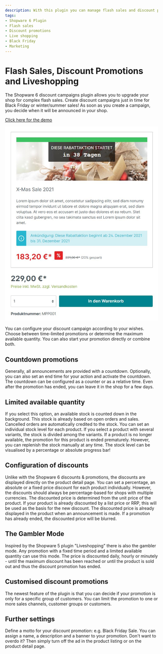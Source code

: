 ```yaml
---
description: With this plugin you can manage flash sales and discount promotions with a countdown in Shopware 6. No matter if for Black Friday or in between.
tags:
- Shopware 6 Plugin
- Flash sales
- Discount promotions
- Live shopping
- Black Friday
- Marketing
---
```


# Flash Sales, Discount Promotions and Liveshopping

The Shopware 6 discount campaigns plugin allows you to upgrade your shop for complex flash sales. Create discount campaigns just in time for Black Friday or winter/summer sales! As soon as you create a campaign, you decide when it will be announced in your shop.

[Click here for the demo](https://demo.moori.net/Produkt-Promo-Demo/)

![](images/flash-sales-01.jpg)

You can configure your discount campaign according to your wishes. Choose between time-limited promotions or determine the maximum available quantity. You can also start your promotion directly or combine both.

## Countdown promotions

Generally, all announcements are provided with a countdown. Optionally, you can also set an end time for your action and activate the countdown. The countdown can be configured as a counter or as a relative time. Even after the promotion has ended, you can leave it in the shop for a few days.

## Limited available quantity

If you select this option, an available stock is counted down in the background. This stock is already based on open orders and sales. Cancelled orders are automatically credited to the stock. You can set an individual stock level for each product. If you select a product with several variants, the stock is divided among the variants. If a product is no longer available, the promotion for this product is ended prematurely. However, you can replenish the stock manually at any time. The stock level can be visualised by a percentage or absolute progress bar!

## Configuration of discounts

Unlike with the Shopware 6 discounts & promotions, the discounts are displayed directly on the product detail page. You can set a percentage, an absolute or a fixed price discount for each product individually. However, the discounts should always be percentage-based for shops with multiple currencies. The discounted price is determined from the unit price of the product. If your product is already discounted by a list price or RRP, this will be used as the basis for the new discount. The discounted price is already displayed in the product when an announcement is made. If a promotion has already ended, the discounted price will be blurred.

## The Gambler Mode

Inspired by the Shopware 5 plugin "Liveshopping" there is also the gambler mode. Any promotion with a fixed time period and a limited available quantity can use this mode. The price is discounted daily, hourly or minutely - until the maximum discount has been reached or until the product is sold out and thus the discount promotion has ended.

## Customised discount promotions

The newest feature of the plugin is that you can decide if your promotion is only for a specific group of customers. You can limit the promotion to one or more sales channels, customer groups or customers.

## Further settings

Define a motto for your discount promotion: e.g. Black Friday Sale. You can assign a name, a description and a banner to your promotion. Don't want to overdo it? Then simply turn off the ad in the product listing or on the product detail page.

